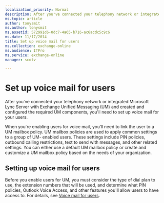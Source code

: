 ```yaml
---
localization_priority: Normal
description: After you've connected your telephony network or integrated Microsoft Lync Server with Exchange Unified Messaging (UM) and created and configured the required UM components, you'll need to set up voice mail for your users.
ms.topic: article
author: tonysmit
ms.author: tonysmit
ms.assetid: 572991d6-0dc7-4a65-b716-ac6acdc5c9c6
ms.date: 11/17/2014
title: Set up voice mail for users
ms.collection: exchange-online
ms.audience: ITPro
ms.service: exchange-online
manager: scotv

---
```


# Set up voice mail for users

After you've connected your telephony network or integrated Microsoft Lync Server with Exchange Unified Messaging (UM) and created and configured the required UM components, you'll need to set up voice mail for your users.

 When you're enabling users for voice mail, you'll need to link the user to a UM mailbox policy. UM mailbox policies are used to apply common settings to a group of UM- enabled users. These settings include PIN policies, outbound calling restrictions, text to send with messages, and other related settings. You can either use a default UM mailbox policy or create and customize a UM mailbox policy based on the needs of your organization.

## Setting up voice mail for users

Before you enable users for UM, you must consider the type of dial plan to use, the extension numbers that will be used, and determine what PIN policies, Outlook Voice Access, and other features you'll allow users to have access to. For details, see [Voice mail for users](voice-mail-for-users.md).



